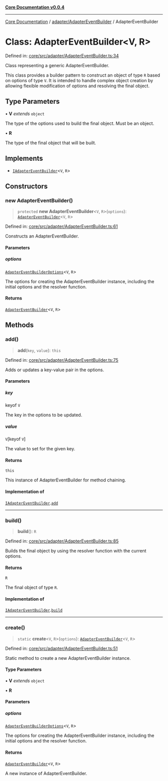 [**Core Documentation v0.0.4**](../../../README.md)

***

[Core Documentation](../../../modules.md) / [adapter/AdapterEventBuilder](../README.md) / AdapterEventBuilder

# Class: AdapterEventBuilder\<V, R\>

Defined in: [core/src/adapter/AdapterEventBuilder.ts:34](https://github.com/stonemjs/core/blob/e4675fc5d1a8e120fdb4d54e226a2496fdda3681/src/adapter/AdapterEventBuilder.ts#L34)

Class representing a generic AdapterEventBuilder.

This class provides a builder pattern to construct an object of type `R` based on options of type `V`.
It is intended to handle complex object creation by allowing flexible modification of options and resolving the final object.

## Type Parameters

• **V** *extends* `object`

The type of the options used to build the final object. Must be an object.

• **R**

The type of the final object that will be built.

## Implements

- [`IAdapterEventBuilder`](../../../declarations/interfaces/IAdapterEventBuilder.md)\<`V`, `R`\>

## Constructors

### new AdapterEventBuilder()

> `protected` **new AdapterEventBuilder**\<`V`, `R`\>(`options`): [`AdapterEventBuilder`](AdapterEventBuilder.md)\<`V`, `R`\>

Defined in: [core/src/adapter/AdapterEventBuilder.ts:61](https://github.com/stonemjs/core/blob/e4675fc5d1a8e120fdb4d54e226a2496fdda3681/src/adapter/AdapterEventBuilder.ts#L61)

Constructs an AdapterEventBuilder.

#### Parameters

##### options

[`AdapterEventBuilderOptions`](../interfaces/AdapterEventBuilderOptions.md)\<`V`, `R`\>

The options for creating the AdapterEventBuilder instance, including the initial options and the resolver function.

#### Returns

[`AdapterEventBuilder`](AdapterEventBuilder.md)\<`V`, `R`\>

## Methods

### add()

> **add**(`key`, `value`): `this`

Defined in: [core/src/adapter/AdapterEventBuilder.ts:75](https://github.com/stonemjs/core/blob/e4675fc5d1a8e120fdb4d54e226a2496fdda3681/src/adapter/AdapterEventBuilder.ts#L75)

Adds or updates a key-value pair in the options.

#### Parameters

##### key

keyof `V`

The key in the options to be updated.

##### value

`V`\[keyof `V`\]

The value to set for the given key.

#### Returns

`this`

This instance of AdapterEventBuilder for method chaining.

#### Implementation of

[`IAdapterEventBuilder`](../../../declarations/interfaces/IAdapterEventBuilder.md).[`add`](../../../declarations/interfaces/IAdapterEventBuilder.md#add)

***

### build()

> **build**(): `R`

Defined in: [core/src/adapter/AdapterEventBuilder.ts:85](https://github.com/stonemjs/core/blob/e4675fc5d1a8e120fdb4d54e226a2496fdda3681/src/adapter/AdapterEventBuilder.ts#L85)

Builds the final object by using the resolver function with the current options.

#### Returns

`R`

The final object of type `R`.

#### Implementation of

[`IAdapterEventBuilder`](../../../declarations/interfaces/IAdapterEventBuilder.md).[`build`](../../../declarations/interfaces/IAdapterEventBuilder.md#build)

***

### create()

> `static` **create**\<`V`, `R`\>(`options`): [`AdapterEventBuilder`](AdapterEventBuilder.md)\<`V`, `R`\>

Defined in: [core/src/adapter/AdapterEventBuilder.ts:51](https://github.com/stonemjs/core/blob/e4675fc5d1a8e120fdb4d54e226a2496fdda3681/src/adapter/AdapterEventBuilder.ts#L51)

Static method to create a new AdapterEventBuilder instance.

#### Type Parameters

• **V** *extends* `object`

• **R**

#### Parameters

##### options

[`AdapterEventBuilderOptions`](../interfaces/AdapterEventBuilderOptions.md)\<`V`, `R`\>

The options for creating the AdapterEventBuilder instance, including the initial options and the resolver function.

#### Returns

[`AdapterEventBuilder`](AdapterEventBuilder.md)\<`V`, `R`\>

A new instance of AdapterEventBuilder.
